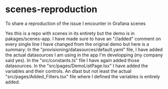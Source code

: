 # scenes-reproduction
To share a reproduction of the issue I encounter in Grafana scenes


Yes this is a repo with scenes in its entirety but the demo is in pakages/scenes-app. I have made sure to have an "//added" comment on every single line I have changed from the original demo but here is a summary:
In the "provisioning/datasources/default.yaml" file, I have added the actual datasources I am using in the app I'm developping (my company said yes).
In the "src/constants.ts" file I have again added those datasources.
In the "src/pages/DemoListPage.tsx" I have added the variables and their controls.
An dlast but not least the actual "src/pages/Added_Filters.tsx" file where I defined the variables is entirely added.
